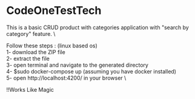 # CodeOneTestTech
This is a basic CRUD product with categories application with "search by category" feature. \

Follow these steps : (linux based os) \
  1- download the ZIP file \
  2- extract the file \
  3- open terminal and navigate to the generated directory \
  4- $sudo docker-compose up (assuming you have docker installed) \
  5- open http://localhost:4200/ in your browser \
  
!!Works Like Magic
